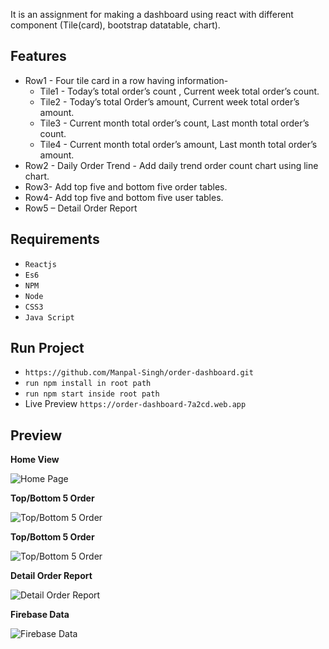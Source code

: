 It is an assignment for making a dashboard using react with different component (Tile(card), bootstrap datatable, chart).

Features
------------------------------
* Row1 -  Four tile card in a row having information- 
  * Tile1 -  Today’s total  order’s count , Current week total order’s count.
  * Tile2 - Today’s total  Order’s amount, Current week total order’s amount.
  * Tile3 - Current month total order’s count, Last month total order’s count.
  * Tile4 - Current month total order’s amount, Last month total order’s amount.
* Row2 - Daily Order Trend - Add daily trend order count chart using line chart.
* Row3-  Add top five and bottom five order tables.
* Row4- Add top five and bottom five user tables.
* Row5 – Detail Order Report

Requirements
------------------------------

* ``Reactjs``
* ``Es6``
* ``NPM``
* ``Node``
* ``CSS3``
* ``Java Script``

Run Project
------------------------------
* ``https://github.com/Manpal-Singh/order-dashboard.git``
* ``run npm install in root path``
* ``run npm start inside root path``
* Live Preview `https://order-dashboard-7a2cd.web.app`

Preview
------------------------------

**Home View**

![Home Page](https://imgur.com/LuT8xQj.jpg)

**Top/Bottom 5 Order**

![Top/Bottom 5 Order](https://imgur.com/pifGlbW.jpg)

**Top/Bottom 5 Order**

![Top/Bottom 5 Order](https://imgur.com/tEev3ZU.jpg)

**Detail Order Report**

![Detail Order Report](https://imgur.com/dUvkO5S.jpg)

**Firebase Data**

![Firebase Data](https://imgur.com/FTtK5Lz.jpg)
